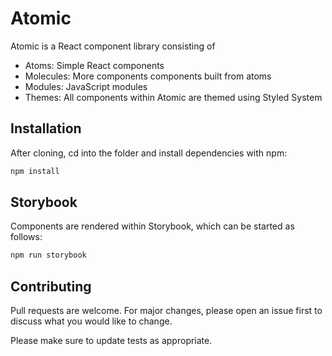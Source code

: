 # Atomic
Atomic is a React component library consisting of

- Atoms: Simple React components
- Molecules: More components components built from atoms
- Modules: JavaScript modules
- Themes: All components within Atomic are themed using Styled System

## Installation

After cloning, cd into the folder and install dependencies with npm:

```bash
npm install
```

## Storybook

Components are rendered within Storybook, which can be started as follows:

```bash
npm run storybook
```

## Contributing

Pull requests are welcome. For major changes, please open an issue first
to discuss what you would like to change.

Please make sure to update tests as appropriate.
